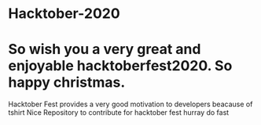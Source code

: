 # Hacktober-2020

So wish you a very great and enjoyable hacktoberfest2020.
So happy christmas.
=====

Hacktober Fest provides a very good motivation to developers
beacause of tshirt
Nice Repository to contribute for hacktober fest
hurray
do fast


